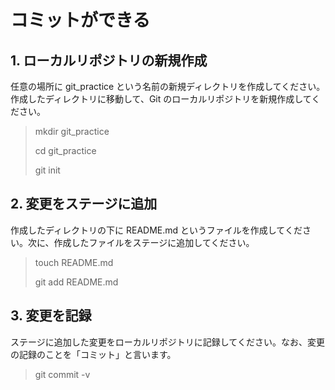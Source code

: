 # コミットができる

## 1. ローカルリポジトリの新規作成

任意の場所に git_practice という名前の新規ディレクトリを作成してください。作成したディレクトリに移動して、Git のローカルリポジトリを新規作成してください。

>
>mkdir git_practice
>
>cd git_practice
>
>git init
> 

## 2. 変更をステージに追加

作成したディレクトリの下に README.md というファイルを作成してください。次に、作成したファイルをステージに追加してください。

>
>touch README.md
>
>git add README.md
>

## 3. 変更を記録

ステージに追加した変更をローカルリポジトリに記録してください。なお、変更の記録のことを「コミット」と言います。

>
>git commit -v
>
